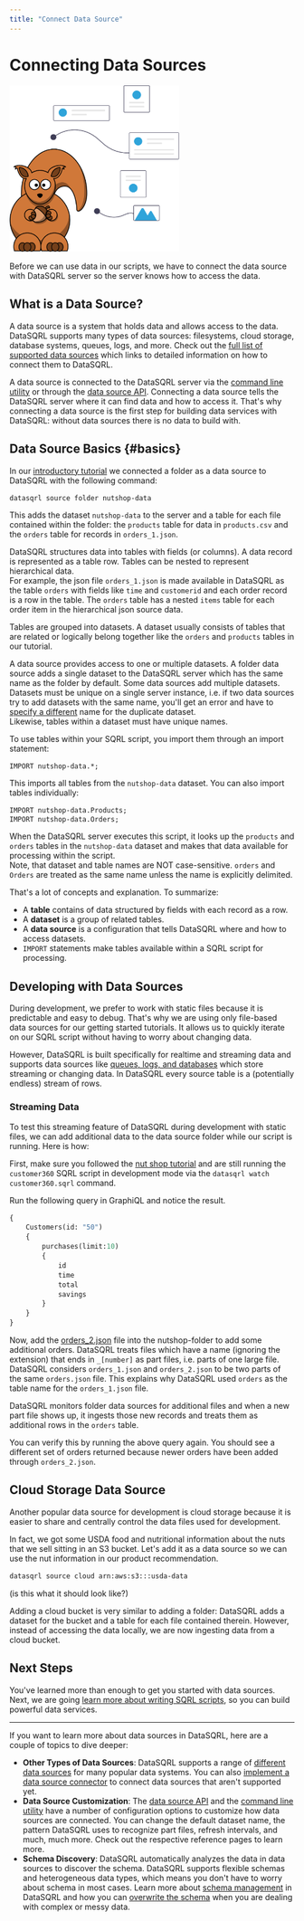 ```yaml
---
title: "Connect Data Source"
---
```


# Connecting Data Sources

<img src="/img/index/undraw_connection_sqrl.svg" alt="Nut Shop Tutorial >" width="300"/>

Before we can use data in our scripts, we have to connect the data source with DataSQRL server so the server knows how to access the data.

## What is a Data Source?

A data source is a system that holds data and allows access to the data. DataSQRL supports many types of data sources: filesystems, cloud storage, database systems, queues, logs, and more. Check out the [full list of supported data sources](/docs/guides/sources/overview) which links to detailed information on how to connect them to DataSQRL.

A data source is connected to the DataSQRL server via the [command line utility](/docs/reference/operations/cmd#sources) or through the [data source API](/docs/reference/sources/api). Connecting a data source tells the DataSQRL server where it can find data and how to access it. That's why connecting a data source is the first step for building data services with DataSQRL: without data sources there is no data to build with.

## Data Source Basics {#basics}

In our [introductory tutorial](../quickstart#adding-data) we connected a folder as a data source to DataSQRL with the following command:
```bash
datasqrl source folder nutshop-data
```

This adds the dataset `nutshop-data` to the server and a table for each file contained within the folder: the `products` table for data in `products.csv` and the `orders` table for records in `orders_1.json`.

DataSQRL structures data into tables with fields (or columns). A data record is represented as a table row. Tables can be nested to represent hierarchical data. <br />
For example, the json file `orders_1.json` is made available in DataSQRL as the table `orders` with fields like `time` and `customerid` and each order record is a row in the table. The `orders` table has a nested `items` table for each order item in the hierarchical json source data.

Tables are grouped into datasets. A dataset usually consists of tables that are related or logically belong together like the `orders` and `products` tables in our tutorial.

A data source provides access to one or multiple datasets. A folder data source adds a single dataset to the DataSQRL server which has the same name as the folder by default. Some data sources add multiple datasets. Datasets must be unique on a single server instance, i.e. if two data sources try to add datasets with the same name, you'll get an error and have to [specify a different](/docs/reference/operations/cmd#sources) name for the duplicate dataset. <br />
Likewise, tables within a dataset must have unique names. 

To use tables within your SQRL script, you import them through an import statement:
```sqrl
IMPORT nutshop-data.*;
```

This imports all tables from the `nutshop-data` dataset. You can also import tables individually:

```sqrl
IMPORT nutshop-data.Products;
IMPORT nutshop-data.Orders;
```

When the DataSQRL server executes this script, it looks up the `products` and `orders`
tables in the `nutshop-data` dataset and makes that data available for processing within
the script. \
Note, that dataset and table names are NOT case-sensitive. 
`orders` and `Orders` are treated as the same name unless the name is explicitly delimited.

That's a lot of concepts and explanation. To summarize:

* A **table** contains of data structured by fields with each record as a row.
* A **dataset** is a group of related tables.
* A **data source** is a configuration that tells DataSQRL where and how to access datasets.
* `IMPORT` statements make tables available within a SQRL script for processing.

## Developing with Data Sources

During development, we prefer to work with static files because it
is predictable and easy to debug. That's why we are using only file-based data sources
for our getting started tutorials. It allows us to quickly iterate on our SQRL script
without having to worry about changing data.

However, DataSQRL is built specifically for realtime and streaming
data and supports data sources like [queues, logs, and databases](/docs/guides/sources/overview)
which store streaming or changing data. In DataSQRL every source table is a (potentially
endless) stream of rows.

### Streaming Data

To test this streaming feature of DataSQRL during development with static files, we
can add additional data to the data source folder while our script is running. Here is how:

First, make sure you followed the [nut shop tutorial](../quickstart) and are still 
running the `customer360` SQRL script in development mode via the
`datasqrl watch customer360.sqrl` command.

Run the following query in GraphiQL and notice the result.

```graphql
{
    Customers(id: "50")
    {
        purchases(limit:10)
        {
            id
            time
            total
            savings
        }
    } 
}
```

Now, add the [orders_2.json](/) file into the nutshop-folder to add some additional orders.
DataSQRL treats files which have a name (ignoring the extension) that ends in `_[number]`
as part files, i.e. parts of one large file. DataSQRL considers `orders_1.json` and 
`orders_2.json` to be two parts of the same `orders.json` file. 
This explains why DataSQRL used `orders` as the table name for the `orders_1.json` file.

DataSQRL monitors folder data sources for additional files and when a new part file
shows up, it ingests those new records and treats them as additional rows in the `orders`
table.

You can verify this by running the above query again. You should see a different set of 
orders returned because newer orders have been added through `orders_2.json`.

## Cloud Storage Data Source

Another popular data source for development is cloud storage because it is easier
to share and centrally control the data files used for development.

In fact, we got some USDA food and nutritional information about the nuts that we sell
sitting in an S3 bucket. Let's add it as a data source so we can use the nut information
in our product recommendation.

```bash
datasqrl source cloud arn:aws:s3:::usda-data 
```
(is this what it should look like?)

Adding a cloud bucket is very similar to adding a folder: DataSQRL adds a dataset for the
bucket and a table for each file contained therein. However, instead of accessing the data
locally, we are now ingesting data from a cloud bucket.

## Next Steps

You've learned more than enough to get you started with data sources. Next, we are going
[learn more about writing SQRL scripts](sqrl), so you can build powerful data services.

---

If you want to learn more about data sources in DataSQRL, here are a couple of topics to
dive deeper:

* **Other Types of Data Sources**: DataSQRL supports a range of [different data sources](/docs/guides/sources/overview)
 for many popular data systems. You can also [implement a data source connector](/docs/dev/architecture/data-source)
 to connect data sources that aren't supported yet.
* **Data Source Customization**: The [data source API](/docs/reference/sources/api) and
 the [command line utility](/docs/reference/operations/cmd#sources) have a number of configuration options
 to customize how data sources are connected. You can change the default dataset name,
 the pattern DataSQRL uses to recognize part files, refresh intervals, and much, much more.
 Check out the respective reference pages to learn more.
* **Schema Discovery**: DataSQRL automatically analyzes the data in data sources to 
 discover the schema. DataSQRL supports flexible schemas and heterogeneous data types,
 which means you don't have to worry about schema in most cases. Learn more about
 [schema management](/docs/reference/sources/schema-management) in DataSQRL and how you can 
 [overwrite the schema](/docs/guides/sources/manual-schema) when you are dealing with complex or messy data.

